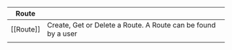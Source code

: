 
| **Route** |                                                               |
| --------- | ------------------------------------------------------------- |
| [[Route]] | Create, Get or Delete a Route. A Route can be found by a user |
|           |                                                               |
